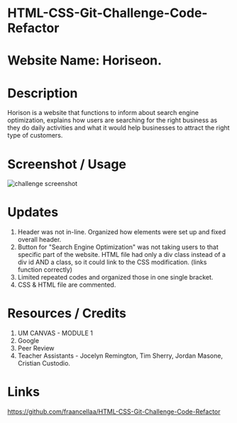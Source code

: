 # HTML-CSS-Git-Challenge-Code-Refactor

# Website Name: Horiseon. 

# Description

Horison is a website that functions to inform about search engine optimization, explains how users are searching for the right business as they do daily activities and what it would help businesses to attract the right type of customers. 

# Screenshot / Usage
![challenge screenshot](https://user-images.githubusercontent.com/95050386/147001646-5ec406d4-e3f0-4f34-9048-487fa4ff5e8d.png)


# Updates
1. Header was not in-line. Organized how elements were set up and fixed overall header.
2. Button for "Search Engine Optimization" was not taking users to that specific part of the website. HTML file had only a div class instead of a div id AND a class, so it could link to the CSS modification. (links function correctly)
3. Limited repeated codes and organized those in one single bracket.
4. CSS & HTML file are commented.


# Resources / Credits
1. UM CANVAS - MODULE 1
2. Google
3. Peer Review
4. Teacher Assistants - Jocelyn Remington, Tim Sherry, Jordan Masone, Cristian Custodio.

# Links
https://github.com/fraancellaa/HTML-CSS-Git-Challenge-Code-Refactor